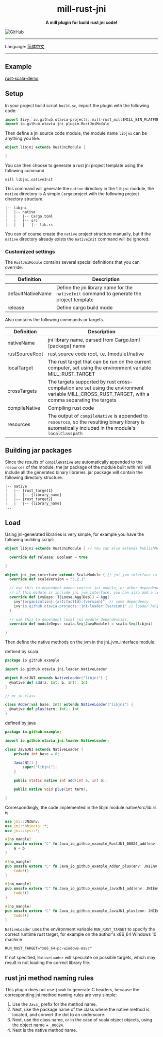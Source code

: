 <div align=center>
</div>
<h1 align=center>mill-rust-jni</h1>

<p align=center ><b>A mill plugin for build rust jni code!</b></p>

![GitHub](https://img.shields.io/github/license/otavia-projects/mill-rust-jni)

<hr>

Language: [简体中文](./README.zh_cn.md)

<hr>

## Example

[rust-scala-demo](https://github.com/yankun1992/rust-scala-demo)

## Setup

In your project build script `build.sc`, import the plugin with the following code:

```scala
import $ivy.`io.github.otavia-projects::mill-rust_mill$MILL_BIN_PLATFORM:{version}`
import io.github.otavia.jni.plugin.RustJniModule
```

Then define a jni source code module, the module name `libjni` can be anything you like.

```scala
object libjni extends RustJniModule {

}
```

You can then choose to generate a rust jni project template using the following command

```shell
mill libjni.nativeInit
```

This command will generate the `native` directory in the `libjni` module, the `native` directory is A simple `Cargo`
project with the following project directory structure.

```text
|-- libjni
|   |-- native
|   |   |-- Cargo.toml
|   |   |-- src
|   |   |   |-- lib.rs

```

You can of course create the `native` project structure manually, but if the `native` directory already exists
the `nativeInit` command will be ignored.

### Customized settings

The `RustJniModule` contains several special definitions that you can override.

| Definition        | Description                                                                               |
|-------------------|-------------------------------------------------------------------------------------------|
| defaultNativeName | Define the jni library name for the `nativeInit` command to generate the project template |
| release           | Define cargo build mode                                                                   |

Also contains the following commands or targets.

| Definition     | Description                                                                                                                                          |
|----------------|------------------------------------------------------------------------------------------------------------------------------------------------------|
| nativeName     | jni library name, parsed from Cargo.toml [package].name                                                                                              |
| rustSourceRoot | rust source code root, i.e. {module}/native                                                                                                          |
| localTarget    | The rust target that can be run on the current computer, set using the environment variable MILL_RUST_TARGET                                         |
| crossTargets   | The targets supported by rust cross-compilation are set using the environment variable MILL_CROSS_RUST_TARGET, with a comma separating the targets   |
| compileNative  | Compiling rust code                                                                                                                                  |
| resources      | The output of `compileNative` is appended to `resources`, so the resulting binary library is automatically included in the module's `localClasspath` |

## Building jar packages

Since the results of `compileNative` are automatically appended to the `resources` of the module, the jar package of the
module built with mill will include all the generated binary libraries.
jar package will contain the following directory structure.

```text
|-- native
|   |-- {rust_target1}
|   |   |-- {library_name}
|   |-- {rust_target2}
|   |   |-- {library_name}
...
```

## Load

Using jni-generated libraries is very simple, for example you have the following building script:

```scala
object libjni extends RustJniModule { // You can also extends PublishModule to publish this library jar to maven central 

  override def release: Boolean = true

}

object jni_jvm_interface extends ScalaModule { // jni_jvm_interface is example module, it can be anything you like.
  override def scalaVersion = "3.2.1"

  // use this to dependent maven central jni module, or other dependencies.
  // if this module is include jni jvm interface, you can also add a loader helper by this project.
  override def ivyDeps: T[Loose.Agg[Dep]] = Agg(
    ivy"{organization}:{artifactId}:{version}", // some dependency
    ivy"io.github.otavia-projects::jni-loader:{version}" // loader helper
  )

  // use this to dependent local jni module dependencies.
  override def moduleDeps: scala.Seq[JavaModule] = scala.Seq(libjni)

}


```

Then define the native methods on the jvm in the jni_jvm_interface module:

defined by scala

```scala
package io.github.example

import io.github.otavia.jni.loader.NativeLoader

object RustJNI extends NativeLoader("libjni") {
  @native def add(a: Int, b: Int): Int
}

// or in class

class Adder(val base: Int) extends NativeLoader("libjni") {
  @native def plus(term: Int): Int
}
```

defined by java

```java
package io.github.example;

import io.github.otavia.jni.loader.NativeLoader;

class JavaJNI extends NativeLoader {
    private int base = 0;

    JavaJNI() {
        super("libjni");
    }

    public static native int add(int a, int b);

    public native void plus(int term);

}

```

Correspondingly, the code implemented in the libjni module native/src/lib.rs is

```rust
use jni::JNIEnv;
use jni::objects::*;
use jni::sys::*;

#[no_mangle]
pub unsafe extern "C" fn Java_io_github_example_RustJNI_00024_add(env: JNIEnv, this: jobject, a: jint, b: jint) -> jint {
    a + b
}

#[no_mangle]
pub unsafe extern "C" fn Java_io_github_example_Adder_plus(env: JNIEnv, this: jobject, term: jint) -> jint {
    todo!()
}

#[no_mangle]
pub unsafe extern "C" fn Java_io_github_example_JavaJNI_add(env: JNIEnv, clz: jclass, a: jint, b: jint) -> jint {
    todo!()
}

#[no_mangle]
pub unsafe extern "C" fn Java_io_github_example_JavaJNI_plus(env: JNIEnv, this: jobject, term: jint) {
    todo!()
}

```

`NativeLoader` uses the environment variable `RUN_RUST_TARGET` to specify the correct runtime rust target, for example
on the author's x86_64 Windows 10 machine

```shell
RUN_RUST_TARGET="x86_64-pc-windows-msvc"
```

If not specified, `NativeLoader` will speculate on possible targets, which may result in not loading the correct library
file.

## rust jni method naming rules

This plugin does not use `javah` to generate C headers, because the corresponding jni method naming rules are very
simple:

1. Use the `Java_` prefix for the method name.
2. Next, use the package name of the class where the native method is located, and convert the dot to an underscore.
3. Next, use the class name, or in the case of scala object objects, using the object name + `_00024`.
4. Next is the native method name.
